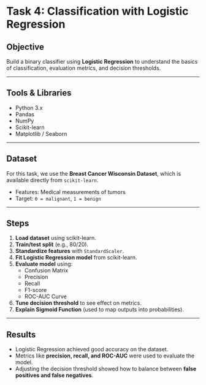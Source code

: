 # Task 4: Classification with Logistic Regression

##  Objective
Build a binary classifier using **Logistic Regression** to understand the basics of classification, evaluation metrics, and decision thresholds.

---

##  Tools & Libraries
- Python 3.x  
- Pandas  
- NumPy  
- Scikit-learn  
- Matplotlib / Seaborn  

---

## Dataset
For this task, we use the **Breast Cancer Wisconsin Dataset**, which is available directly from `scikit-learn`.

- Features: Medical measurements of tumors  
- Target: `0 = malignant`, `1 = benign`

---

## Steps
1. **Load dataset** using scikit-learn.  
2. **Train/test split** (e.g., 80/20).  
3. **Standardize features** with `StandardScaler`.  
4. **Fit Logistic Regression model** from scikit-learn.  
5. **Evaluate model** using:
   - Confusion Matrix
   - Precision
   - Recall
   - F1-score
   - ROC-AUC Curve  
6. **Tune decision threshold** to see effect on metrics.  
7. **Explain Sigmoid Function** (used to map outputs into probabilities).  

---

##  Results
- Logistic Regression achieved good accuracy on the dataset.  
- Metrics like **precision, recall, and ROC-AUC** were used to evaluate the model.  
- Adjusting the decision threshold showed how to balance between **false positives and false negatives**.  
